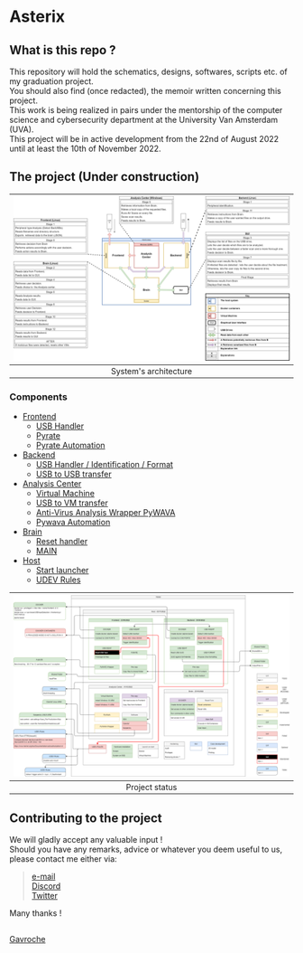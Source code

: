 # Asterix

## What is this repo ?

This repository will hold the schematics, designs, softwares, scripts etc. of my graduation project.  
You should also find (once redacted), the memoir written concerning this project.  
This work is being realized in pairs under the mentorship of the computer science and cybersecurity department at the University Van Amsterdam (UVA).  
This project will be in active development from the 22nd of August 2022 until at least the 10th of November 2022.

## The project (Under construction)

| ![](Images/arch_and_op.png) |
| :-: |
| System's architecture |

### Components

- [Frontend](Frontend) 
    - [USB Handler](Frontend/USBHandler)
    - [Pyrate](https://github.com/G4vr0ch3/PyRATE)
    - [Pyrate Automation](Frontend/PyrateAutomation/)
- [Backend](Backend)
    - [USB Handler / Identification / Format](Backend/USBHandler)
    - [USB to USB transfer](#)
- [Analysis Center](AC-Center)
    - [Virtual Machine](#)
    - [USB to VM transfer](#)
    - [Anti-Virus Analysis Wrapper PyWAVA](https://github.com/G4vr0ch3/PyWAVA)
    - [Pywava Automation](AC-Center/PywavaAutomation/)
- [Brain](Brain)
    - [Reset handler](#)
    - [MAIN](#)
- [Host](Host)
    - [Start launcher](#)
    - [UDEV Rules](#)

| ![](Images/status.png) |
| :-: |
| Project status |

## Contributing to the project

We will gladly accept any valuable input !  
Should you have any remarks, advice or whatever you deem useful to us, please contact me either via:

> [e-mail](mailto:gavrochebackups@gmail.com)  
> [Discord](https://discordapp.com/users/Gavroche#2871)  
> [Twitter](https://twitter.com/Gvrch3)

Many thanks !

##

[Gavroche](https://github.com/G4vr0ch3)
